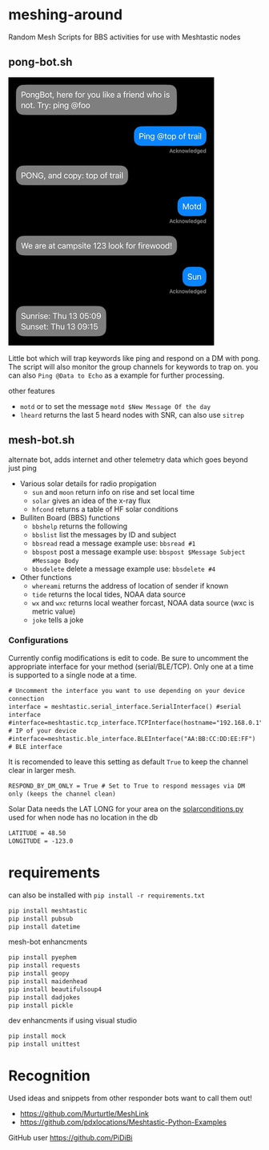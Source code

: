 # meshing-around
Random Mesh Scripts for BBS activities for use with Meshtastic nodes

## pong-bot.sh
![alt text](img/pong-bot.jpg "Example Use")

Little bot which will trap keywords like ping and respond on a DM with pong. The script will also monitor the group channels for keywords to trap on. you can also `Ping @Data to Echo` as a example for further processing.

other features
- `motd` or to set the message `motd $New Message Of the day`
- `lheard` returns the last 5 heard nodes with SNR, can also use `sitrep`

## mesh-bot.sh

 alternate bot, adds internet and other telemetry data which goes beyond just ping

- Various solar details for radio propigation
  - `sun` and `moon` return info on rise and set local time
  - `solar` gives an idea of the x-ray flux
  - `hfcond` returns a table of HF solar conditions
- Bulliten Board (BBS) functions
  - `bbshelp` returns the following
  - `bbslist` list the messages by ID and subject
  - `bbsread` read a message example use: `bbsread #1`
  - `bbspost` post a message example use: `bbspost $Message Subject #Message Body`
  - `bbsdelete` delete a message example use: `bbsdelete #4`
- Other functions
  - `whereami` returns the address of location of sender if known
  - `tide` returns the local tides, NOAA data source
  - `wx` and `wxc` returns local weather forcast, NOAA data source (wxc is metric value)
  - `joke` tells a joke

 ### Configurations
 Currently config modifications is edit to code. Be sure to uncomment the appropriate interface for your method (serial/BLE/TCP). Only one at a time is supported to a single node at a time.
 ```
# Uncomment the interface you want to use depending on your device connection
interface = meshtastic.serial_interface.SerialInterface() #serial interface
#interface=meshtastic.tcp_interface.TCPInterface(hostname="192.168.0.1") # IP of your device
#interface=meshtastic.ble_interface.BLEInterface("AA:BB:CC:DD:EE:FF") # BLE interface
```
It is recomended to leave this setting as default `True` to keep the channel clear in larger mesh. 

```
RESPOND_BY_DM_ONLY = True # Set to True to respond messages via DM only (keeps the channel clean)
 ```
 Solar Data needs the LAT LONG for your area on the [solarconditions.py](solarconditions.py) used for when node has no location in the db
```
LATITUDE = 48.50
LONGITUDE = -123.0
```

# requirements
can also be installed with `pip install -r requirements.txt`

```
pip install meshtastic
pip install pubsub
pip install datetime
```

mesh-bot enhancments

```
pip install pyephem
pip install requests
pip install geopy
pip install maidenhead
pip install beautifulsoup4
pip install dadjokes
pip install pickle
```

dev enhancments if using visual studio
```
pip install mock
pip install unittest
```


# Recognition
Used ideas and snippets from other responder bots want to call them out!
 - https://github.com/Murturtle/MeshLink
 - https://github.com/pdxlocations/Meshtastic-Python-Examples

GitHub user https://github.com/PiDiBi
